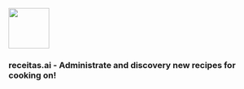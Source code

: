 <br />
<img src="documents/images/receitas-logo.png" width="80"/>


### receitas.ai - Administrate and discovery new recipes for cooking on!

